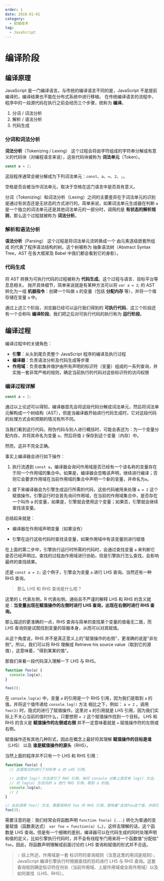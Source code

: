 ```yaml
---
order: 1
date: 2018-01-01
category:
  - 前端技术
tag:
  - JavaScript
---
```


# 编译阶段

## 编译原理

JavaScript 是一门编译语言。与传统的编译语言不同的是，JavaScript 不是提前编译的，编译结果也不能在分布式系统中进行移植。
在传统编译语言的流程中，程序中的一段源代码在执行之前会经历三个步骤，统称为 **编译**。

1. 分词 / 词法分析
2. 解析 / 语法分析
3. 代码生成

### 分词和词法分析

**词法分析**（Tokenizing / Lexing） 这个过程会将由字符组成的字符串分解成有意义的代码块（对编程语言来说），这些代码块被称为 **词法单元**（Token）。

```js
const a = 2;
```

这段程序通常会被分解成为下列词法单元：`const`、`a`、`=`、`2`、`;`。

空格是否会被当作词法单元，取决于空格在这门语言中是否具有意义。

分词（Tokenizing）和词法分析（Lexing）之间的主要差异在于词法单元的识别是通过有状态还是无状态的方式进行的。简单来说，如果词法单元生成器在判断 `a` 是一个独立的词法单元还是其他词法单元的一部分时，调用的是 **有状态的解析规则**，那么这个过程就被称为 **词法分析**。

### 解析和语法分析

**语法分析**（Parsing） 这个过程是将词法单元流转换成一个 由元素逐级嵌套所组成 的代表了程序语法结构的树。这个树被称为 抽象语法树（Abstract Syntax Tree，AST 在各大框架及 Babel 中我们都会看到它的身影）。

### 代码生成

将 AST 转换为可执行代码的过程被称为 **代码生成**。这个过程与语言、目标平台等息息相关。 抛开具体细节，简单来说就是有某种方法可以将 `var a = 2`; 的 AST 转化为一组 **机器指令**：创建一个叫做 `a` 的变量（包括 **分配内存** 等），并将一个值存储在变量 `a` 中。

通过上述三个阶段，浏览器已经可以运行我们得到的 **可执行代码**，这三个阶段还有一个合称叫 **编译阶段**。我们把之后对可执行代码的执行称为 **运行阶段**。

## 编译过程

编译过程中的关键角色：

- **引擎**：从头到尾负责整个 JavaScript 程序的编译及执行过程
- **编译器**：负责语法分析及代码生成等步骤
- **作用域**：负责收集并维护由所有声明的标识符（变量）组成的一系列查询，并实施一套非常严格的规则，确定当前执行的代码对这些标识符的访问权限

### 编译过程详解

```js
const a = 2;
```

通过以上论述可以得知，编译器首先会将这段代码分解成词法单元，然后将词法单元解构成一个树结构（AST），但是当编译器开始进行代码生成时，它对这段代码的处理方式会和预期的情况有所不同。

当我们看到这行代码，用伪代码与别人进行概括时，可能会表述为：为一个变量分配内存，并将其命名为变量 `a`，然后将值 `2` 保存到这个变量（内存）中。

然而，这并不完全正确。

事实上编译器会进行如下操作：

1. 执行流遇到 `const a`，编译器会询问作用域是否已经有一个该名称的变量存在于同一个作用域的集合中。如果是，编译器会忽略该声明，继续进行编译；否则它会要求作用域在当前作用域的集合中声明一个新的变量，并命名为`a`。

2. 接下来编译器会为引擎生成运行所需的代码，这些代码被用来处理 `a = 2` 这个赋值操作。引擎运行时会首先询问作用域，在当前的作用域集合中，是否存在一个叫作 a 的变量，如果是，引擎就会使用这个变量；如果否，引擎就会继续查找该变量。

总结起来就是：

- 编译器在作用域声明变量（如果没有）

- 引擎在运行这些代码时查找该变量，如果作用域中有该变量则进行赋值

在上面的第二步中，引擎执行运行时所需的代码时，会通过查找变量 `a` 来判断它是否已经声明过。查找的过程由作用域进行协助，但是引擎执行怎么查找，会影响最终的查找结果。

还是 `const a = 2;` 这个例子，引擎会为变量 `a` 进行 LHS 查询。当然还有一种 RHS 查询。

>那么 LHS 和 RHS 查询是什么呢？

这里的 L 代表左侧，R 代表右侧。通俗且不严谨的解释 LHS 和 RHS 的含义就是：**当变量出现在赋值操作的左侧时进行 LHS 查询，出现在右侧时进行 RHS 查询。**

那么描述的更准确的一点，RHS 查询与简单的查找某个变量的值毫无二致，而 LHS 查询则是试图找到变量的容器本身，从而可以对其赋值。

从这个角度说，RHS 并不是真正意义上的"赋值操作的右侧"，更准确的说是"非左侧"。所以，我们可以将 RHS 理解成 Retrieve his source value（取到它的源值），这意味着，"得到某某的值"。

那我们来看一段代码深入理解一下 LHS 与 RHS。

```js
function foo(a) {
  console.log(a);
}

foo(2);
```

在 `console.log(a)` 中，变量 `a` 的引用是一个 RHS 引用，因为我们是取到 `a` 的值。并将这个值传递给 `console.log()` 方法
相比之下，例如： `a = 2` ，调用 `foo(2)` 时，隐式的进行了赋值操作。这里对 `a` 的引用就是 LHS 引用，因为我们实际上不关心当前的值时什么，只要想把 `= 2` 这个赋值操作找到一个目标。
LHS 和 RHS 的含义是 **赋值操作的左侧或右侧** 并不一定意味着就是 `=` 赋值操作符的左侧或右侧。

赋值操作还有其他几种形式，因此在概念上最好将其理解 **赋值操作的目标是谁**（LHS） 以及 **谁是赋值操作的源头**（RHS）。

当然上面的程序并不只有一个 LHS 和 RHS 引用：

```js
function foo(a) {
  // 这里隐式的进行了对形参 a 的 LHS 引用。

  // 这里对 log() 方法进行了 RHS 引用，询问 console 对象上是否有 log() 方法。
  // 对 log(a) 方法内的 a 进行 RHS 引用，取到 a 的值。
  console.log(a);
  // 2
}

// 此处调用 foo() 方法，需要调用对 foo 的 RHS 引用。意味着"去找foo这个值，并把它给我"
foo(2);
```

需要注意的是：我们经常会将函数声明 `function foo(a) {...}` 转化为普通的变量赋值（函数表达式） `var foo = function(a) {…}`，这样去理解的话，这个函数是 LHS 查询。但是有一个细微的差别，编译器可以在代码生成的同时处理声明和值的定义，比如引擎执行代码时，并不会有线程专门用来将一个函数值"分配给" `foo`，因此，将函数声明理解成前面讨论的 LHS 查询和赋值的形式并不合适。

>💡 综上所述，作用域是一套 标识符的查询规则（注意这里的用词是规则），JavaScript 编译引擎执行时根据查找的目的进行 LHS 与 RHS 查询。这套查询规则确定标识符在何处（当前作用域、上层作用域或全局作用域）以及如何查找（LHS、RHS）。